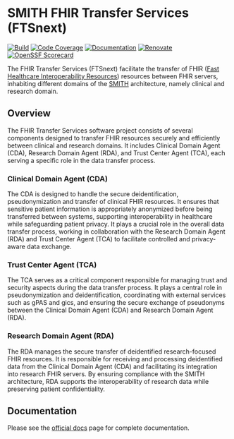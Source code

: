 # SMITH FHIR Transfer Services (FTSnext)

[![Build](https://github.com/medizininformatik-initiative/fts-next/actions/workflows/build.yml/badge.svg)](https://github.com/medizininformatik-initiative/fts-next/actions/workflows/build.yml)
[![Code Coverage](https://codecov.io/gh/medizininformatik-initiative/fts-next/branch/main/graph/badge.svg)](https://codecov.io/gh/medizininformatik-initiative/fts-next)
[![Documentation](https://img.shields.io/badge/see-Docs-blue.svg)](https://medizininformatik-initiative.github.io/fts-next)
[![Renovate](https://img.shields.io/badge/renovate-enabled-violet.svg)](https://github.com/medizininformatik-initiative/fts-next/issues/67)
[![OpenSSF Scorecard](https://api.scorecard.dev/projects/github.com/medizininformatik-initiative/fts-next/badge)](https://scorecard.dev/viewer/?uri=github.com/medizininformatik-initiative/fts-next)

The FHIR Transfer Services (FTSnext) facilitate the transfer of
FHIR ([Fast Healthcare Interoperability Resources][fhir]) resources between FHIR servers, inhabiting
different domains of the [SMITH][smith] architecture, namely clinical and research domain.

## Overview

The FHIR Transfer Services software project consists of several components designed to transfer FHIR
resources securely and efficiently between clinical and research domains. It includes Clinical
Domain Agent (CDA), Research Domain Agent (RDA), and Trust Center Agent (TCA), each serving a
specific role in the data transfer process.

### Clinical Domain Agent (CDA)

The CDA is designed to handle the secure deidentification, pseudonymization and transfer of clinical
FHIR resources. It ensures that sensitive patient information is appropriately anonymized before
being transferred between systems, supporting interoperability in healthcare while safeguarding
patient privacy. It plays a crucial role in the overall data transfer process, working in
collaboration with the Research Domain Agent (RDA) and Trust Center Agent (TCA) to facilitate
controlled and privacy-aware data exchange.

### Trust Center Agent (TCA)

The TCA serves as a critical component responsible for managing trust and security aspects during
the data transfer process. It plays a central role in pseudonymization and deidentification,
coordinating with external services such as gPAS and gics, and ensuring the secure exchange of
pseudonyms between the Clinical Domain Agent (CDA) and Research Domain Agent (RDA).

### Research Domain Agent (RDA)

The RDA manages the secure transfer of deidentified research-focused FHIR resources. It is
responsible for receiving and processing deidentified data from the Clinical Domain Agent (CDA) and
facilitating its integration into research FHIR servers. By ensuring compliance with the SMITH
architecture, RDA supports the interoperability of research data while preserving patient
confidentiality.

## Documentation

Please see the [official docs](https://medizininformatik-initiative.github.io/fts-next) page for
complete documentation.

[fhir]: https://fhir.org/

[smith]: https://www.smith.care
